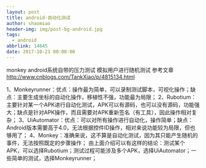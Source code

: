 ```yaml
---
layout: post
title: android-自动化测试
author: shaomiao
header-img: img/post-bg-android.jpg
tags:
  - android
abbrlink: 14645
date: 2017-10-21 00:00:00
---
```

monkey android系统自带的压力测试 
模拟用户进行随机测试
参考文章
http://www.cnblogs.com/TankXiao/p/4815134.html



1、Monkeyrunner：优点：操作最为简单，可以录制测试脚本，可视化操作；缺点：主要生成坐标的自动化操作，移植性不强，功能最为局限；
    2、Rubotium：主要针对某一个APK进行自动化测试，APK可以有源码，也可以没有源码，功能强大；缺点是针对APK操作，而且需要对APK重新签名（有工具），因此操作相对复杂；
    3、UiAutomator：优点：可以对所有操作进行自动化，操作简单；缺点：Android版本需要高于4.0，无法根据控件ID操作，相对来说功能较为局限，但也够用了；
    4、Monkey：准确来说，这不算是自动化测试，因为其只能产生随机的事件，无法按照既定的步骤操作；
    由上面介绍可以有这样的结论：测试某个APK，可以选择Rubotium；测试过程可能涉及多个APK，选择UiAutomator；一些简单的测试，选择Monkeyrunner；

